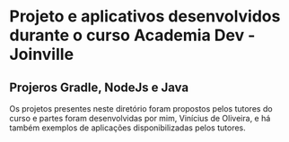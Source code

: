 # Projeto e aplicativos desenvolvidos durante o curso Academia Dev - Joinville

## Projeros Gradle, NodeJs e Java

Os projetos presentes neste diretório foram propostos pelos tutores do curso e partes foram desenvolvidas por mim, Vinícius de Oliveira, e há também exemplos de aplicações disponibilizadas pelos tutores.  
